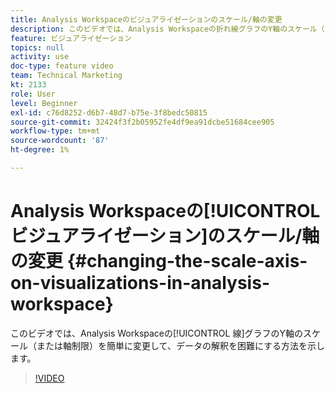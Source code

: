 ```yaml
---
title: Analysis Workspaceのビジュアライゼーションのスケール/軸の変更
description: このビデオでは、Analysis Workspaceの折れ線グラフのY軸のスケール（または軸の制限）を簡単に変更して、データの解釈を誤らせにくくする方法を示します。
feature: ビジュアライゼーション
topics: null
activity: use
doc-type: feature video
team: Technical Marketing
kt: 2133
role: User
level: Beginner
exl-id: c76d8252-d6b7-48d7-b75e-3f8bedc50815
source-git-commit: 32424f3f2b05952fe4df9ea91dcbe51684cee905
workflow-type: tm+mt
source-wordcount: '87'
ht-degree: 1%

---
```


# Analysis Workspaceの[!UICONTROL ビジュアライゼーション]のスケール/軸の変更 {#changing-the-scale-axis-on-visualizations-in-analysis-workspace}

このビデオでは、Analysis Workspaceの[!UICONTROL 線]グラフのY軸のスケール（または軸制限）を簡単に変更して、データの解釈を困難にする方法を示します。

>[!VIDEO](https://video.tv.adobe.com/v/24708/?quality=12)
